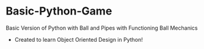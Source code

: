 # Basic-Python-Game

Basic Version of Python with Ball and Pipes with Functioning Ball Mechanics

- Created to learn Object Oriented Design in Python!
